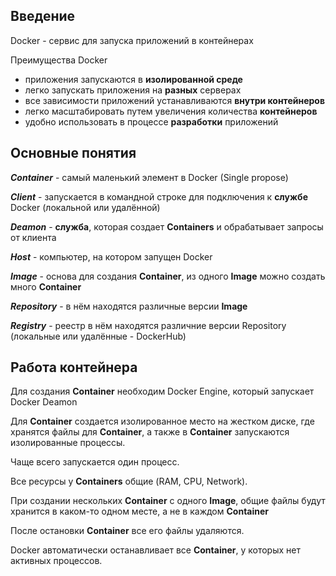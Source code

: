 ## Введение ##
Docker - сервис для запуска приложений в контейнерах

Преимущества Docker
- приложения запускаются в **изолированной среде**
- легко запускать приложения на **разных** серверах 
- все зависимости приложений устанавливаются **внутри контейнеров**
- легко масштабировать путем увеличения количества **контейнеров**
- удобно использовать в процессе **разработки** приложений

## Основные понятия ##
_**Container**_ - самый маленький элемент в Docker (Single propose)

_**Client**_ - запускается в командной строке для подключения к **службе** Docker (локальной или удалённой)

_**Deamon**_ - **служба**, которая создает **Containers** и обрабатывает запросы от клиента

_**Host**_ - компьютер, на котором запущен Docker

_**Image**_ - основа для создания **Container**, из одного **Image** можно создать много **Container**

_**Repository**_ - в нём находятся различные версии **Image**

_**Registry**_ - реестр в нём находятся различние версии Repository (локальные или удалённые - DockerHub)

## Работа контейнера ##

Для создания **Container** необходим Docker Engine, который запускает Docker Deamon

Для **Container** создается изолированное место на жестком диске, где хранятся файлы для **Container**, 
а также в **Container** запускаются изолированные процессы.

Чаще всего запускается один процесс.

Все ресурсы у **Containers** общие (RAM, CPU, Network).

При создании нескольких **Container** с одного **Image**, общие файлы будут хранится в каком-то одном месте,
а не в каждом **Container**

После остановки **Container** все его файлы удаляются.

Docker автоматически останавливает все **Container**, у которых нет активных процессов.
